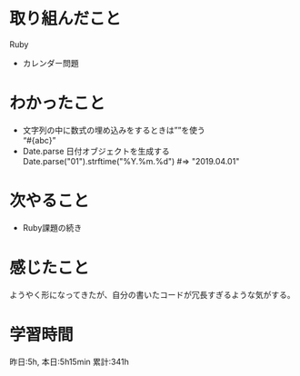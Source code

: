 # 取り組んだこと       
Ruby
- カレンダー問題
# わかったこと
- 文字列の中に数式の埋め込みをするときは””を使う   
  “#{abc}”
- Date.parse
  日付オブジェクトを生成する
  Date.parse("01").strftime("%Y.%m.%d")
  #=> "2019.04.01"
# 次やること
- Ruby課題の続き
# 感じたこと
ようやく形になってきたが、自分の書いたコードが冗長すぎるような気がする。
# 学習時間  
昨日:5h, 本日:5h15min
累計:341h
